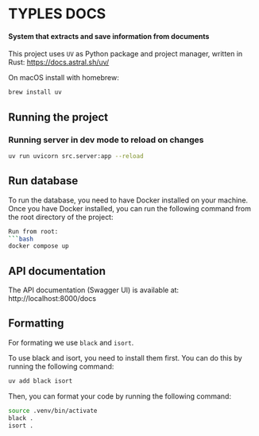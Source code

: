 # TYPLES DOCS
#### System that extracts and save information from documents

This project uses `UV` as Python package and project manager, written in Rust: https://docs.astral.sh/uv/

On macOS install with homebrew:
```bash
brew install uv
```

## Running the project

### Running server in dev mode to reload on changes

```bash
uv run uvicorn src.server:app --reload
```
## Run database
To run the database, you need to have Docker installed on your machine. Once you have Docker installed, you can run the following command from the root directory of the project:

```bash
Run from root:
```bash
docker compose up
```

## API documentation

The API documentation (Swagger UI) is available at:
http://localhost:8000/docs

## Formatting

For formating we use `black` and `isort`.

To use black and isort, you need to install them first. You can do this by running the following command:

```bash
uv add black isort
```
Then, you can format your code by running the following command:

```bash
source .venv/bin/activate
black .
isort .
```